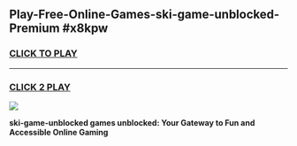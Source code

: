 
## Play-Free-Online-Games-ski-game-unblocked-Premium #x8kpw
<h3>
<a href="https://premium.freeplayer.one?title=ski-game-unblocked&ref=8M">CLICK TO PLAY</a></h3>
<hr>

<h3>
<a href="https://premium.freeplayer.one?title=ski-game-unblocked&ref=8M">CLICK 2 PLAY</a>
  
</h3>

<a href="https://premium.freeplayer.one?title=ski-game-unblocked&ref=8M"><img src="https://clearcache.store/games.png"></a>


**ski-game-unblocked games unblocked: Your Gateway to Fun and Accessible Online Gaming**
